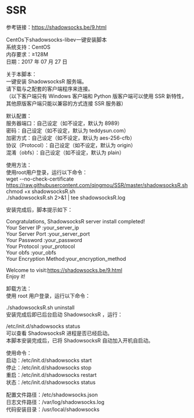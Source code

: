 # SSR<br>
参考链接：https://shadowsocks.be/9.html<br>

CentOs下shadowsocks-libev一键安装脚本<br>
系统支持：CentOS<br>
内存要求：≥128M<br>
日期：2017 年 07 月 27 日<br>

关于本脚本：<br>
一键安装 ShadowsocksR 服务端。<br>
请下载与之配套的客户端程序来连接。<br>
（以下客户端只有 Windows 客户端和 Python 版客户端可以使用 SSR 新特性，其他原版客户端只能以兼容的方式连接 SSR 服务器）<br>

默认配置：<br>
服务器端口：自己设定（如不设定，默认为 8989）<br>
密码：自己设定（如不设定，默认为 teddysun.com）<br>
加密方式：自己设定（如不设定，默认为 aes-256-cfb）<br>
协议（Protocol）：自己设定（如不设定，默认为 origin）<br>
混淆（obfs）：自己设定（如不设定，默认为 plain）<br>

使用方法：<br>
使用root用户登录，运行以下命令：<br>
wget --no-check-certificate https://raw.githubusercontent.com/qingmou/SSR/master/shadowsocksR.sh
chmod +x shadowsocksR.sh<br>
./shadowsocksR.sh 2>&1 | tee shadowsocksR.log<br>

安装完成后，脚本提示如下：<br>

Congratulations, ShadowsocksR server install completed!<br>
Your Server IP        :your_server_ip<br>
Your Server Port      :your_server_port<br>
Your Password         :your_password<br>
Your Protocol         :your_protocol<br>
Your obfs             :your_obfs<br>
Your Encryption Method:your_encryption_method<br>

Welcome to visit:https://shadowsocks.be/9.html<br>
Enjoy it!<br>

卸载方法：<br>
使用 root 用户登录，运行以下命令：<br>

./shadowsocksR.sh uninstall<br>
安装完成后即已后台启动 ShadowsocksR ，运行：<br>

/etc/init.d/shadowsocks status<br>
可以查看 ShadowsocksR 进程是否已经启动。<br>
本脚本安装完成后，已将 ShadowsocksR 自动加入开机自启动。<br>

使用命令：<br>
启动：/etc/init.d/shadowsocks start<br>
停止：/etc/init.d/shadowsocks stop<br>
重启：/etc/init.d/shadowsocks restart<br>
状态：/etc/init.d/shadowsocks status<br>

配置文件路径：/etc/shadowsocks.json<br>
日志文件路径：/var/log/shadowsocks.log<br>
代码安装目录：/usr/local/shadowsocks<br>



